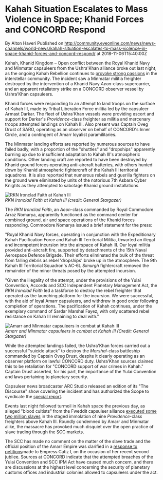 # Kahah Situation Escalates to Mass Violence in Space; Khanid Forces and CONCORD Respond
By Alton Haveri
Published on http://community.eveonline.com/news/news-channels/world-news/kahah-situation-escalates-to-mass-violence-in-space-khanid-forces-and-concord-respond/ at 2018-11-06T15:40:00Z

Kahah, Khanid Kingdom – Open conflict between the Royal Khanid Navy and Minmatar capsuleers from the Ushra'Khan alliance broke out last night, as the ongoing Kahah Rebellion continues to [provoke strong passions](https://community.eveonline.com/news/news-channels/world-news/republic-and-federation-condemn-kahah-massacres-threaten-sanctions-or-worse/) in the interstellar community. The incident saw a Minmatar militia freighter destroyed by the intervention of a Khanid Navy _Aeon_-class supercarrier, and an apparent retaliatory strike on a CONCORD observer vessel by Ushra'Khan capsuleers.

Khanid forces were responding to an attempt to land troops on the surface of Kahah III, made by Tribal Liberation Force militia led by the capsuleer Armast Darkar. The fleet of Ushra'Khan vessels were providing escort and support for Darkar's _Providence_-class freighter as militia and mercenary troops attempted landings on Kahah III. Also present was Captain Oveg Drust of SARO, operating as an observer on behalf of CONCORD's Inner Circle, and a contingent of Amarr loyalist paramilitaries.

The Minmatar landing efforts are reported by numerous sources to have failed badly, with a proportion of the "shuttles" and "dropships" apparently burning up due to insufficient adaptation to Kahah III's atmospheric conditions. Other landing craft are reported to have been destroyed by Khanid ground forces operating anti-aircraft batteries, with others hunted down by Khanid atmospheric fightercraft of the Kahah III territorial squadrons. It is also reported that numerous rebels and guerilla fighters on the ground were eliminated by units of the notorious 7th Asbara Cyber Knights as they attempted to sabotage Khanid ground installations.

![RKN Ironclad Faith at Kahah III](https://web.ccpgamescdn.com/fiction/eveonline/worldnews/images/Kahah_III_battle_a.png)  
_RKN Ironclad Faith at Kahah III (credit: General Stargazer)_

The _RKN Ironclad Faith_, an _Aeon_-class commanded by Royal Commodore Arraz Nomarya, apparently functioned as the command center for combined ground, air and space operations of the Khanid forces responding. Commodore Nomarya issued a brief statement for the press:

"Royal Khanid Navy forces, operating in conjunction with the Expeditionary Kahah Pacification Force and Kahah III Territorial Militia, thwarted an illegal and incompetent incursion into the airspace of Kahah III. Our loyal militia provided anti-aircraft fire, supported by detachments of the 15th Naval Aerospace Defence Brigade. Their efforts eliminated the bulk of the threat from falling debris as rebel 'dropships' broke up in the atmosphere. The 9th Kahah III Territorial Squadron's AC-6L _Simurgh_ fightercraft removed the remainder of the minor threats posed by the attempted incursion.

"Given the illegality of the attempt, under the provisions of the Yulai Convention, Accords and SCC Independent Planetary Management Act, the _RKN Ironclad Faith_ led a taskforce to destroy the rebel freighter that operated as the launching platform for the incursion. We were successful, with the aid of loyal Amarr capsuleers, and withdrew in good order following completion of operations. The pacification of Kahah continues, under the exemplary command of Sardar Marshal Fayez, with only scattered rebel resistance on Kahah III remaining to deal with."

![Amarr and Minmatar capsuleers in combat at Kahah III](https://web.ccpgamescdn.com/fiction/eveonline/worldnews/images/Kahah_III_battle_b.png)  
_Amarr and Minmatar capsuleers in combat at Kahah III (Credit: General Stargazer)_

While the attempted landings failed, the Ushra'Khan forces carried out a successful "suicide attack" to destroy the _Marshal_-class battleship commanded by Captain Oveg Drust, despite it clearly operating as an observer platform on lawful CONCORD duty. Ushra'Khan sources claimed this to be retaliation for "CONCORD support of war crimes in Kahah." Captain Drust asserted, for his part, the importance of the Yulai Convention and laws pertaining to planetary security.

Capsuleer news broadcaster ARC Studio released an edition of its "The Discourse" show covering the incident and has authorized the Scope to syndicate the [special report](https://www.youtube.com/watch?v=w3njTflGMuo).

Events last night followed turmoil in Kahah space the previous day, as alleged "blood cultists" from the Fweddit capsuleer alliance [executed some two million slaves](https://forums.eveonline.com/t/in-the-skies-of-kahah-a-message-shall-be-sent/117966) in the staged immolation of nine _Providence_-class freighters above Kahah III. Roundly condemned by Amarr and Minmatar alike, the massacre has provoked much disquiet over the open practice of slave trading through the SCC markets.

The SCC has made no comment on the matter of the slave trade and the official position of the Amarr Empire was clarified in a [response to petitions](https://community.eveonline.com/news/news-channels/world-news/empress-catiz-i-honors-amarr-loyalist-capsuleer-groups-pie-and-cva-and-responds-to-petitions/)made to Empress Catiz I, on the occasion of her recent second jubilee. Sources at CONCORD indicate that the attempted breaches of the Yulai Convention and SCC IPM Act have caused much concern, and there are discussions at the highest level concerning the security of planetary customs offices and industrial colonies allowed to capsuleers under the act.

